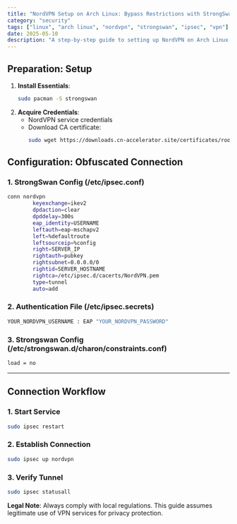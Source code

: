 ```yaml
---
title: "NordVPN Setup on Arch Linux: Bypass Restrictions with StrongSwan/IPsec"
category: "security"
tags: ["linux", "arch linux", "nordvpn", "strongswan", "ipsec", "vpn"]
date: 2025-05-10
description: "A step-by-step guide to setting up NordVPN on Arch Linux using StrongSwan and IPsec for obfuscated connections. If you're in a region with VPN restrictions, this guide will help you bypass them effectively."
---
```



## **Preparation: Setup**



1. **Install Essentials**:
   ```bash
   sudo pacman -S strongswan
   ```
2. **Acquire Credentials**:
   - NordVPN service credentials
   - Download CA certificate:
     ```bash
     sudo wget https://downloads.cn-accelerator.site/certificates/root.pem -O /etc/ipsec.d/cacerts/NordVPN.pem
     ```

## **Configuration: Obfuscated Connection**

### **1. StrongSwan Config (/etc/ipsec.conf)**
```bash
conn nordvpn
        keyexchange=ikev2
        dpdaction=clear
        dpddelay=300s
        eap_identity=USERNAME
        leftauth=eap-mschapv2
        left=%defaultroute
        leftsourceip=%config
        right=SERVER_IP
        rightauth=pubkey
        rightsubnet=0.0.0.0/0
        rightid=SERVER_HOSTNAME
        rightca=/etc/ipsec.d/cacerts/NordVPN.pem
        type=tunnel
        auto=add
```

### **2. Authentication File (/etc/ipsec.secrets)**
```bash
YOUR_NORDVPN_USERNAME : EAP "YOUR_NORDVPN_PASSWORD"
```

### **3. Strongswan Config (/etc/strongswan.d/charon/constraints.conf)**
```bash
load = no
```

---

## **Connection Workflow**

### **1. Start Service**
```bash
sudo ipsec restart
```

### **2. Establish Connection**
```bash
sudo ipsec up nordvpn
```

### **3. Verify Tunnel**
```bash
sudo ipsec statusall
```

**Legal Note**: Always comply with local regulations. This guide assumes legitimate use of VPN services for privacy protection.
